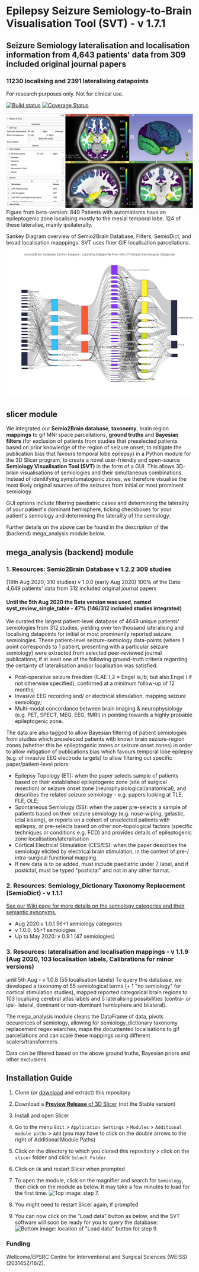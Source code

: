 # Epilepsy Seizure Semiology-to-Brain Visualisation Tool (SVT) - v 1.7.1
## Seizure Semiology lateralisation and localisation information from 4,643 patients' data from 309 included original journal papers
### 11230 localising and 2391 lateralising datapoints

For research purposes only. Not for clinical use.

[![Build status](https://img.shields.io/travis/thenineteen/Semiology-Visualisation-Tool/master.svg?label=Travis%20CI%20build&logo=travis)](https://travis-ci.org/thenineteen/Semiology-Visualisation-Tool)  [![Coverage Status](https://coveralls.io/repos/github/thenineteen/Semiology-Visualisation-Tool/badge.svg?branch=master)](https://coveralls.io/github/thenineteen/Semiology-Visualisation-Tool?branch=master)

![3D Slicer module screenshot](images/all_automatisms.png)
Figure from beta-version:
849 Patients with automatisms have an epileptogenic zone localising mostly to the mesial temporal lobe.
124 of these lateralise, mainly ipsilaterally.


Sankey Diagram overview of Semio2Brain Database, Filters, SemioDict, and broad localisation mapppings. SVT uses finer GIF localisation parcellations. 
![Sankey Marvasti Modarres Diagram](images/Sankey/Beautified%206%20layer%20colour%20coded%20lumped%20semiology%20and%20TL%20subregions.png)




## slicer module
We integrated our **Semio2Brain database**, **taxonomy**, brain region **mappings** to gif MNI space parcellations, **ground truths** and **Bayesian filters** (for exclusion of patients from studies that preselected patients based on prior knowledge of the region of seizure onset, to mitigate the publication bias that favours temporal lobe epilepsy) in a Python module for the 3D Slicer program, to create a novel user-friendly and open-source **Semiology Visualisation Tool (SVT)** in the form of a GUI. This allows 3D-brain visualisations of semiologies and their simultaneous combinations. Instead of idenitifying symptomatogenic zones, we therefore visualise the most likely original sources of the seizures from initial or most prominent semiology.

GUI options include filtering paediatric cases and determining the laterality of your patient's dominant hemisphere, ticking checkboxes for your patient's semiology and determining the laterality of the semiology.

Further details on the above can be found in the description of the (backend) mega_analysis module below.


## mega_analysis (backend) module

### 1. Resources: Semio2Brain Database  v 1.2.2 309 studies
(19th Aug 2020, 310 studies)
v 1.0.0 (early Aug 2020)
100% of the Data: 4,649 patients' data from 312 included original journal papers
#### Until the 5th Aug 2020 the Beta version was used, named syst_review_single_table - 47% (146/312 included studies integrated)
We curated the largest patient-level database of 4649 unique patients' semiologies from 312 studies, yielding over ten thousand lateralising and localising datapoints for initial or most prominently reported seizure semiologies. These patient-level seizure-semiology data-points (where 1 point corresponds to 1 patient, presenting with a particular seizure semiology) were extracted from selected peer-reviewed journal publications, if at least one of the following ground-truth criteria regarding the certainty of lateralisation and/or localisation was satisfied:

* Post-operative seizure freedom (ILAE 1,2 = Engel Ia,Ib; but also Engel I if not otherwise specified), confirmed at a minimum follow-up of 12 months;
* Invasive EEG recording and/ or electrical stimulation, mapping seizure semiology;
* Multi-modal concordance between brain imaging & neurophysiology (e.g. PET, SPECT, MEG, EEG, fMRI) in pointing towards a highly probable epileptogenic zone.

The data are also tagged to allow Bayesian filtering of patient semiologies from studies which preselected patients with known brain seziure-region zones (whether this be epileptogenic zones or seizure onset zones) in order to allow mitigation of publications bias which favours temporal lobe epilepsy (e.g. of invasive EEG electrode targets) to allow filtering out specific paper/patient-level priors:

* Epilepsy Topology (ET): when the paper selects sample of patients based on their established epileptogenic zone (site of surgical resection) or seizure onset zone (neurophysiological/anatomical), and describes the related seizure semiology - e.g. papers looking at TLE, FLE, OLE;
* Spontaneous Semiology (SS): when the paper pre-selects a sample of patients based on their seizure semiology
  (e.g. nose-wiping, gelastic, ictal kissing), or
  reports on a cohort of unselected patients with epilepsy, or
  pre-selects based on other non-topological factors (specific techniques or conditions e.g. FCD) and provides details of epileptogenic zone localisation/lateralisation
* Cortical Electrical Stimulation (CES/ES): when the paper describes the semiology elicited by electrical brain stimulation, in the context of pre-/ intra-surgical functional mapping.
* If new data is to be added, must include paediatric under 7 label, and if postictal, must be typed "postictal" and not in any other format.

### 2. Resources: Semiology_Dictionary Taxonomy Replacement (SemioDict) - v 1.1.1
[See our Wiki page for more details on the semiology categories and their semantic synonyms.](https://github.com/thenineteen/Semiology-Visualisation-Tool/wiki)

* Aug 2020:v 1.0.1 56+1 semiology categories
* v 1.0.0, 55+1 semiologies
* Up to May 2020: v 0.9.1 (47 semiologies)

### 3. Resources: lateralisation and localisation mappings - v 1.1.9 (Aug 2020, 103 localisation labels, Calibrations for minor versions)
until 5th Aug - v 1.0.8 (55 localisation labels)
To query this database, we developed a taxonomy of 55 semiological terms (+ 1 "no semiology" for cortical stimulation studies), mapped reported categorical brain regions to 103 localising cerebral atlas labels and 5 lateralising
possibilities (contra- or ipsi- lateral, dominant or non-dominant hemisphere and bilateral).

The mega_analysis module cleans the DataFrame of data, pivots occurences of semiology, allowing for semiology_dictionary taxonomy replacement regex searches, maps the documented localisations to gif parcellations and can scale these mappings using different scalers/transformers.

Data can be filtered based on the above ground truths, Bayesian priors and other exclusions.


## Installation Guide
1. Clone (or [download](https://github.com/thenineteen/Semiology-Visualisation-Tool/archive/master.zip) and extract) this repository
2. Download a [**Preview Release** of 3D Slicer](https://download.slicer.org/) (not the Stable version)
3. Install and open Slicer
4. Go to the menu `Edit` > `Application Settings` > `Modules` > `Additional module paths` > `Add` (you may have to click on the double arrows to the right of Additional Module Paths)
5. Click on the directory to which you cloned this repository > click on the `slicer` folder and click `Select Folder`
6. Click on `OK` and restart Slicer when prompted
7. To open the module, click on the magnifier and search for `Semiology`, then click on the module as below.
It may take a few minutes to load for the first time.
![Top image: step 7.](https://github.com/thenineteen/Semiology-Visualisation-Tool/blob/master/images/instructions.jpg)

8. You might need to restart Slicer again, if prompted
9. You can now click on the "Load data" button as below, and the SVT software will soon be ready for you to query the database:
![Bottom image: location of "Load data" button for step 9.](https://github.com/thenineteen/Semiology-Visualisation-Tool/blob/master/images/instructions2.jpg)

### Funding
Wellcome/EPSRC Centre for Interventional and Surgical Sciences (WEISS) (203145Z/16/Z).
